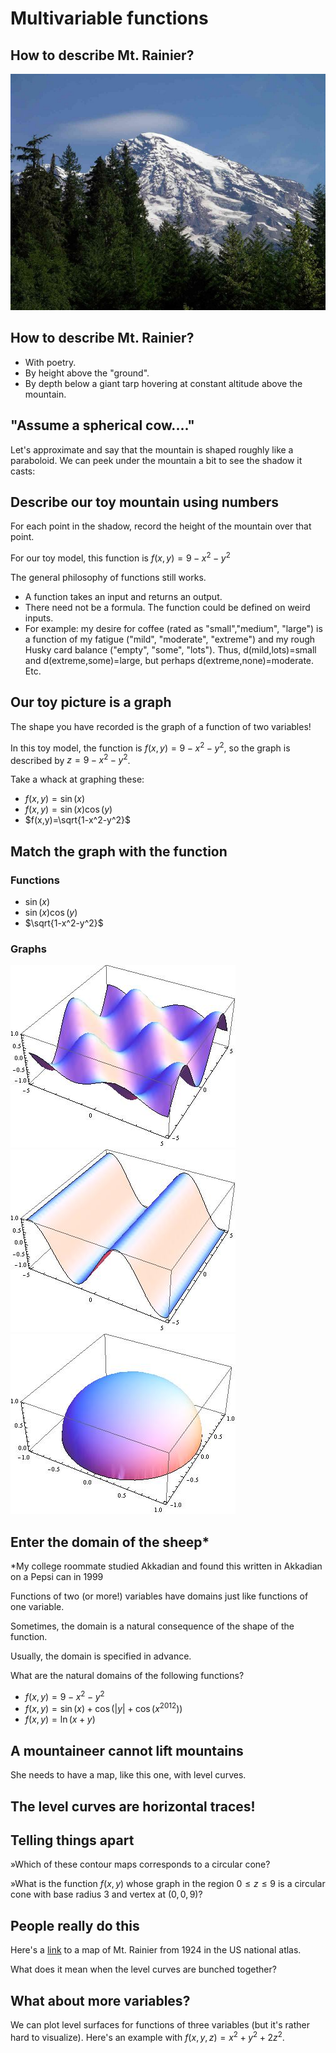 Multivariable functions
=======================

How to describe Mt. Rainier?
----------------------------

![There's supposed to be a picture of a mountain here](media/Rainier.jpg)

How to describe Mt. Rainier?
----------------------------

-   With poetry.
-   By height above the "ground".
-   By depth below a giant tarp hovering at constant altitude above the
    mountain.

"Assume a spherical cow...."
----------------------------

Let's approximate and say that the mountain is shaped roughly like a
paraboloid. We can peek under the mountain a bit to see the shadow it
casts:

Describe our toy mountain using numbers
---------------------------------------

For each point in the shadow, record the height of the mountain over
that point.

For our toy model, this function is $f(x,y)=9-x^2-y^2$

The general philosophy of functions still works.

-   A function takes an input and returns an output.
-   There need not be a formula. The function could be defined on weird
    inputs.
-   For example: my desire for coffee (rated as "small","medium",
    "large") is a function of my fatigue ("mild", "moderate", "extreme")
    and my rough Husky card balance ("empty", "some", "lots"). Thus,
    d(mild,lots)=small and d(extreme,some)=large, but perhaps
    d(extreme,none)=moderate. Etc.

Our toy picture is a graph
--------------------------

The shape you have recorded is the graph of a function of two variables!

In this toy model, the function is $f(x,y)=9-x^2-y^2$, so the graph
is described by $z=9-x^2-y^2$.

Take a whack at graphing these:

-   $f(x,y)=\sin(x)$
-   $f(x,y)=\sin(x)\cos(y)$
-   $f(x,y)=\sqrt{1-x^2-y^2}$

Match the graph with the function
---------------------------------

### Functions 

- $\sin(x)$
- $\sin(x)\cos(y)$
- $\sqrt{1-x^2-y^2}$

### Graphs
![](media/jiggly.jpg)
![](media/siny.jpg)
![](media/sphery.jpg)


Enter the domain of the sheep\*
-------------------------------

\*My college roommate studied Akkadian and found this written in
Akkadian on a Pepsi can in 1999

Functions of two (or more!) variables have domains just like functions
of one variable.

Sometimes, the domain is a natural consequence of the shape of the
function.

Usually, the domain is specified in advance.

What are the natural domains of the following functions?

-   $f(x,y)=9-x^2-y^2$
-   $f(x,y)=\sin(x)+\cos(|y|+\cos(x^{2012}))$
-   $f(x,y)=\ln(x+y)$

A mountaineer cannot lift mountains
-----------------------------------

She needs to have a map, like this one, with level curves.

The level curves are horizontal traces!
---------------------------------------

Telling things apart
--------------------

»Which of these contour maps corresponds to a circular cone?

»What is the function $f(x,y)$ whose graph in the region $0\leq
z\leq 9$ is a circular cone with base radius $3$ and vertex at
$(0,0,9)$?

People really do this
---------------------

Here's a [link](http://www.nationalatlas.gov/100topos/Mt_Rainier.html)
to a map of Mt. Rainier from 1924 in the US national atlas.

What does it mean when the level curves are bunched together?

What about more variables?
--------------------------

We can plot level surfaces for functions of three variables (but it's
rather hard to visualize). Here's an example with
$f(x,y,z)=x^2+y^2+2z^2$.

